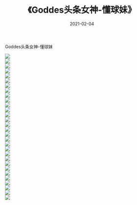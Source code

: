 ﻿---
layout: post
title:  《Goddes头条女神-懂球妹》
date:   2021-02-04
img: http://img.660000.xyz/Sharelink/网络美图/2021/Goddes头条女神-懂球妹/000.jpg
categories: [美女, 清纯, 唯美]
---

Goddes头条女神-懂球妹

  ![](http://img.660000.xyz/Sharelink/网络美图/2021/Goddes头条女神-懂球妹/001.jpg) <br> ![](http://img.660000.xyz/Sharelink/网络美图/2021/Goddes头条女神-懂球妹/002.jpg) <br> ![](http://img.660000.xyz/Sharelink/网络美图/2021/Goddes头条女神-懂球妹/003.jpg) <br> ![](http://img.660000.xyz/Sharelink/网络美图/2021/Goddes头条女神-懂球妹/004.jpg) <br> ![](http://img.660000.xyz/Sharelink/网络美图/2021/Goddes头条女神-懂球妹/005.jpg) <br> ![](http://img.660000.xyz/Sharelink/网络美图/2021/Goddes头条女神-懂球妹/006.jpg) <br> ![](http://img.660000.xyz/Sharelink/网络美图/2021/Goddes头条女神-懂球妹/007.jpg) <br> ![](http://img.660000.xyz/Sharelink/网络美图/2021/Goddes头条女神-懂球妹/008.jpg) <br> ![](http://img.660000.xyz/Sharelink/网络美图/2021/Goddes头条女神-懂球妹/009.jpg) <br> ![](http://img.660000.xyz/Sharelink/网络美图/2021/Goddes头条女神-懂球妹/010.jpg) <br> ![](http://img.660000.xyz/Sharelink/网络美图/2021/Goddes头条女神-懂球妹/011.jpg) <br> ![](http://img.660000.xyz/Sharelink/网络美图/2021/Goddes头条女神-懂球妹/012.jpg) <br> ![](http://img.660000.xyz/Sharelink/网络美图/2021/Goddes头条女神-懂球妹/013.jpg) <br> ![](http://img.660000.xyz/Sharelink/网络美图/2021/Goddes头条女神-懂球妹/014.jpg) <br> ![](http://img.660000.xyz/Sharelink/网络美图/2021/Goddes头条女神-懂球妹/015.jpg) <br> ![](http://img.660000.xyz/Sharelink/网络美图/2021/Goddes头条女神-懂球妹/016.jpg) <br> ![](http://img.660000.xyz/Sharelink/网络美图/2021/Goddes头条女神-懂球妹/017.jpg) <br> ![](http://img.660000.xyz/Sharelink/网络美图/2021/Goddes头条女神-懂球妹/018.jpg) <br> ![](http://img.660000.xyz/Sharelink/网络美图/2021/Goddes头条女神-懂球妹/019.jpg) <br> ![](http://img.660000.xyz/Sharelink/网络美图/2021/Goddes头条女神-懂球妹/020.jpg) <br> ![](http://img.660000.xyz/Sharelink/网络美图/2021/Goddes头条女神-懂球妹/021.jpg) <br> ![](http://img.660000.xyz/Sharelink/网络美图/2021/Goddes头条女神-懂球妹/022.jpg) <br> ![](http://img.660000.xyz/Sharelink/网络美图/2021/Goddes头条女神-懂球妹/023.jpg) <br> ![](http://img.660000.xyz/Sharelink/网络美图/2021/Goddes头条女神-懂球妹/024.jpg) <br> ![](http://img.660000.xyz/Sharelink/网络美图/2021/Goddes头条女神-懂球妹/025.jpg) <br> ![](http://img.660000.xyz/Sharelink/网络美图/2021/Goddes头条女神-懂球妹/026.jpg) <br> ![](http://img.660000.xyz/Sharelink/网络美图/2021/Goddes头条女神-懂球妹/027.jpg) <br> ![](http://img.660000.xyz/Sharelink/网络美图/2021/Goddes头条女神-懂球妹/028.jpg) <br> ![](http://img.660000.xyz/Sharelink/网络美图/2021/Goddes头条女神-懂球妹/029.jpg) <br> ![](http://img.660000.xyz/Sharelink/网络美图/2021/Goddes头条女神-懂球妹/030.jpg) <br>